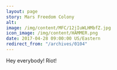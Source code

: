 ```yaml
---
layout: page
story: Mars Freedom Colony
alt:
image: /img/content/MFC/12jIuWLHMbfZ.jpg
icon_image: /img/content/HAMMER.png
date: 2017-04-28 09:00:00 US/Eastern
redirect_from: "/archives/0104"
---
```

Hey everybody! Riot!
